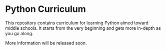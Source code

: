 # Python Curriculum

This repository contains curriculum for learning Python aimed toward middle schools. It starts from the very beginning and gets more in-depth as you go along.

More information will be released soon.
